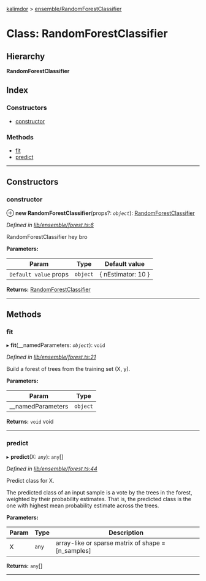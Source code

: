 [kalimdor](../README.md) > [ensemble/RandomForestClassifier](../classes/_lib_ensemble_forest_.randomforestclassifier.md)

# Class: RandomForestClassifier

## Hierarchy

**RandomForestClassifier**

## Index

### Constructors

* [constructor](_lib_ensemble_forest_.randomforestclassifier.md#constructor)

### Methods

* [fit](_lib_ensemble_forest_.randomforestclassifier.md#fit)
* [predict](_lib_ensemble_forest_.randomforestclassifier.md#predict)

---

## Constructors

<a id="constructor"></a>

###  constructor

⊕ **new RandomForestClassifier**(props?: *`object`*): [RandomForestClassifier](_lib_ensemble_forest_.randomforestclassifier.md)

*Defined in [lib/ensemble/forest.ts:6](https://github.com/JasonShin/kalimdorjs/blob/12bcdb8/src/lib/ensemble/forest.ts#L6)*

RandomForestClassifier hey bro

**Parameters:**

| Param | Type | Default value |
| ------ | ------ | ------ |
| `Default value` props | `object` |  { nEstimator: 10 } |

**Returns:** [RandomForestClassifier](_lib_ensemble_forest_.randomforestclassifier.md)

___

## Methods

<a id="fit"></a>

###  fit

▸ **fit**(__namedParameters: *`object`*): `void`

*Defined in [lib/ensemble/forest.ts:21](https://github.com/JasonShin/kalimdorjs/blob/12bcdb8/src/lib/ensemble/forest.ts#L21)*

Build a forest of trees from the training set (X, y).

**Parameters:**

| Param | Type |
| ------ | ------ |
| __namedParameters | `object` |

**Returns:** `void`
void

___
<a id="predict"></a>

###  predict

▸ **predict**(X: *`any`*): `any`[]

*Defined in [lib/ensemble/forest.ts:44](https://github.com/JasonShin/kalimdorjs/blob/12bcdb8/src/lib/ensemble/forest.ts#L44)*

Predict class for X.

The predicted class of an input sample is a vote by the trees in the forest, weighted by their probability estimates. That is, the predicted class is the one with highest mean probability estimate across the trees.

**Parameters:**

| Param | Type | Description |
| ------ | ------ | ------ |
| X | `any` |  array-like or sparse matrix of shape = \[n_samples\] |

**Returns:** `any`[]

___

